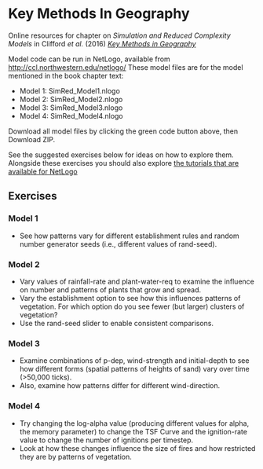 # Key Methods In Geography
Online resources for chapter on _Simulation and Reduced Complexity Models_ in Clifford _et al._ (2016) [_Key Methods in Geography_](https://uk.sagepub.com/en-gb/eur/key-methods-in-geography/book242938)

Model code can be run in NetLogo, available from http://ccl.northwestern.edu/netlogo/ These model files are for the model mentioned in the book chapter text:
- Model 1: SimRed_Model1.nlogo
- Model 2: SimRed_Model2.nlogo
- Model 3: SimRed_Model3.nlogo
- Model 4: SimRed_Model4.nlogo

Download all model files by clicking the green code button above, then Download ZIP.

See the suggested exercises below for ideas on how to explore them. Alongside these exercises you should also explore [the tutorials that are available for NetLogo](https://ccl.northwestern.edu/netlogo/docs/)

## Exercises

### Model 1
- See how patterns vary for different establishment rules and random number generator seeds (i.e., different values of rand-seed).

### Model 2
- Vary values of rainfall-rate and plant-water-req to examine the influence on number and patterns of plants that grow and spread.
- Vary the establishment option to see how this influences patterns of vegetation. For which option do you see fewer (but larger) clusters of vegetation?
- Use the rand-seed slider to enable consistent comparisons.

### Model 3
- Examine combinations of p-dep, wind-strength and initial-depth to see how different forms (spatial patterns of heights of sand) vary over time (>50,000 ticks).
- Also, examine how patterns differ for different wind-direction.

### Model 4
- Try changing the log-alpha value (producing different values for alpha, the memory parameter) to change the TSF Curve and the ignition-rate value to change the number of ignitions per timestep.
- Look at how these changes influence the size of fires and how restricted they are by patterns of vegetation.
